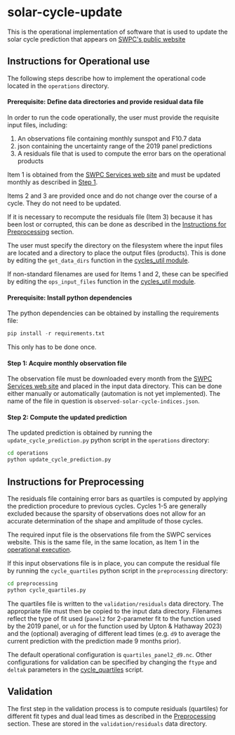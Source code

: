 # solar-cycle-update

This is the operational implementation of software that is used to update the solar cycle prediction that appears on [SWPC's public website](https://www.swpc.noaa.gov/products/solar-cycle-progression) 

## Instructions for Operational use

The following steps describe how to implement the operational code located in the `operations` directory.

#### Prerequisite: Define data directories and provide residual data file

In order to run the code operationally, the user must provide the requisite input files, including:

1. An observations file containing monthly sunspot and F10.7 data
2. json containing the uncertainty range of the 2019 panel predictions
3. A residuals file that is used to compute the error bars on the operational products

Item 1 is obtained from the [SWPC Services web site](https://services.swpc.noaa.gov/json/solar-cycle/) and must be updated monthly as described in [Step 1](#step-1-acquire-monthly-observation-files).

Items 2 and 3 are provided once and do not change over the course of a cycle.  They do not need to be updated.

If it is necessary to recompute the residuals file (Item 3) because it has been lost or corrupted, this can be done as described in the [Instructions for Preprocessing](#instructions-for-preprocessing) section.

The user must specify the directory on the filesystem where the input files are located and a directory to place the output files (products).   This is done by editing the `get_data_dirs` function in the [cycles_util module](./utilities/cycles_util.py).

If non-standard filenames are used for Items 1 and 2, these can be specified by editing the `ops_input_files` function in the [cycles_util module](./utilities/cycles_util.py).

#### Prerequisite: Install python dependencies

The python dependencies can be obtained by installing the requirements file:

```python
pip install -r requirements.txt
```

This only has to be done once.

#### Step 1: Acquire monthly observation file

The observation file must be downloaded every month from the [SWPC Services web site](https://services.swpc.noaa.gov/json/solar-cycle/) and placed in the input data directory.  This can be done either manually or automatically (automation is not yet implemented).  The name of the file in question is `observed-solar-cycle-indices.json`.

#### Step 2: Compute the updated prediction

The updated prediction is obtained by running the `update_cycle_prediction.py` python script in the `operations` directory:

```bash
cd operations
python update_cycle_prediction.py
```

## Instructions for Preprocessing

The residuals file containing error bars as quartiles is computed by applying the prediction procedure to previous cycles.  Cycles 1-5 are generally excluded because the sparsity of observations does not allow for an accurate determination of the shape and amplitude of those cycles.

The required input file is the observations file from the SWPC services website.  This is the same file, in the same location, as Item 1 in the [operational execution](#prerequisite-define-data-directories-and-provide-residual-data-file).

If this input observations file is in place, you can compute the residual file by running the `cycle_quartiles` python script in the `preprocessing` directory:

```bash
cd preprocessing
python cycle_quartiles.py
```

The quartiles file is written to the `validation/residuals` data directory.  The appropriate file must then be copied to the input data directory.  Filenames reflect the type of fit used (`panel2` for 2-parameter fit to the function used by the 2019 panel, or `uh` for the function used by Upton & Hathaway 2023) and the (optional) averaging of different lead times (e.g. `d9` to average the current prediction with the prediction made 9 months prior).  

The default operational configuration is `quartiles_panel2_d9.nc`.  Other configurations for validation can be specified by changing the `ftype` and `deltak` parameters in the [cycle_quartiles](preprocessing/cycle_quartiles.py) script.


## Validation

The first step in the validation process is to compute residuals (quartiles) for different fit types and dual lead times as described in the [Preprocessing](#instructions-for-preprocessing) section.  These are stored in the `validation/residuals` data directory.

